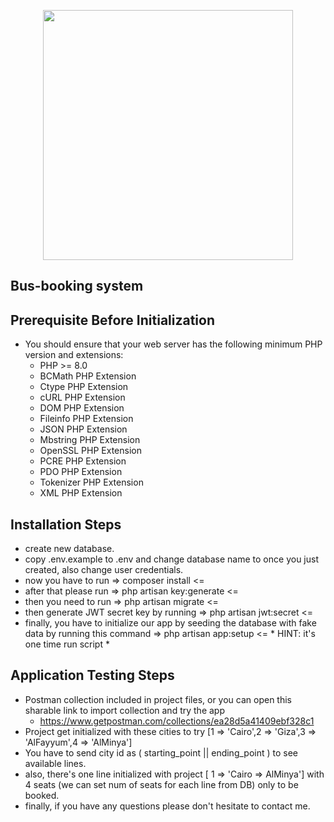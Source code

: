 <p align="center"><a href="https://laravel.com" target="_blank"><img src="https://raw.githubusercontent.com/laravel/art/master/logo-lockup/5%20SVG/2%20CMYK/1%20Full%20Color/laravel-logolockup-cmyk-red.svg" width="400"></a></p>

## Bus-booking system
## Prerequisite Before Initialization

- You should ensure that your web server has the following minimum PHP version and extensions:
  - PHP >= 8.0
  - BCMath PHP Extension
  - Ctype PHP Extension
  - cURL PHP Extension
  - DOM PHP Extension
  - Fileinfo PHP Extension
  - JSON PHP Extension
  - Mbstring PHP Extension
  - OpenSSL PHP Extension
  - PCRE PHP Extension
  - PDO PHP Extension
  - Tokenizer PHP Extension
  - XML PHP Extension


## Installation Steps

- create new database.
- copy .env.example to .env and change database name to once you just created, also change user credentials.
- now you have to run =>  composer install  <=
- after that please run =>   php artisan key:generate   <=
- then you need to run =>  php artisan migrate   <=
- then generate JWT secret key by running =>  php artisan jwt:secret   <=
- finally, you have to initialize our app by seeding the database with fake data by running this command => php artisan app:setup  <= * HINT: it's one time run script * 

## Application Testing Steps

- Postman collection included in project files, or you can open this sharable link to import collection and try the app
  - https://www.getpostman.com/collections/ea28d5a41409ebf328c1
- Project get initialized with these cities to try [1 => 'Cairo',2 => 'Giza',3 => 'AlFayyum',4 => 'AlMinya']
- You have to send city id as ( starting_point || ending_point ) to see available lines.
- also, there's one line initialized with project [ 1 => 'Cairo => AlMinya'] with 4 seats (we can set num of seats for each line from DB) only to be booked.
- finally, if you have any questions please don't hesitate to contact me.

